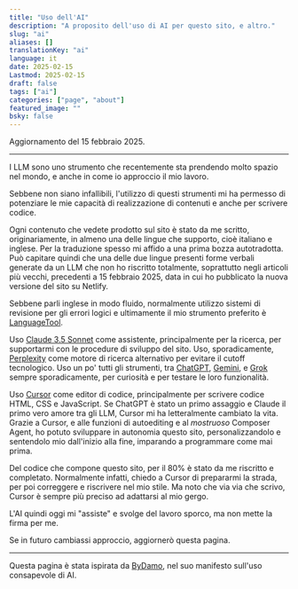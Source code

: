 ```yaml
---
title: "Uso dell'AI"
description: "A proposito dell'uso di AI per questo sito, e altro."
slug: "ai"
aliases: []
translationKey: "ai"
language: it
date: 2025-02-15
Lastmod: 2025-02-15
draft: false 
tags: ["ai"]
categories: ["page", "about"]
featured_image: ""
bsky: false
---
```


Aggiornamento del 15 febbraio 2025.

---

I LLM sono uno strumento che recentemente sta prendendo molto spazio nel mondo, e anche in come io approccio il mio lavoro.

Sebbene non siano infallibili, l'utilizzo di questi strumenti mi ha permesso di potenziare le mie capacità di realizzazione di contenuti e anche per scrivere codice.

Ogni contenuto che vedete prodotto sul sito è stato da me scritto, originariamente, in almeno una delle lingue che supporto, cioè italiano e inglese. Per la traduzione spesso mi affido a una prima bozza autotradotta. Può capitare quindi che una delle due lingue presenti forme verbali generate da un LLM che non ho riscritto totalmente, soprattutto negli articoli più vecchi, precedenti a 15 febbraio 2025, data in cui ho pubblicato la nuova versione del sito su Netlify.

Sebbene parli inglese in modo fluido, normalmente utilizzo sistemi di revisione per gli errori logici e ultimamente il mio strumento preferito è [LanguageTool](https://languagetool.org).

Uso [Claude 3.5 Sonnet](https://claude.ai) come assistente, principalmente per la ricerca, per supportarmi con le procedure di sviluppo del sito. Uso, sporadicamente, [Perplexity](https://perplexity.com) come motore di ricerca alternativo per evitare il cutoff tecnologico. Uso un po' tutti gli strumenti, tra [ChatGPT](https://chatgpt.com), [Gemini](https://gemini.google.com), e [Grok](https://grok.com) sempre sporadicamente, per curiosità e per testare le loro funzionalità.

Uso [Cursor](https://cursor.sh) come editor di codice, principalmente per scrivere codice HTML, CSS e JavaScript. Se ChatGPT è stato un primo assaggio e Claude il primo vero amore tra gli LLM, Cursor mi ha letteralmente cambiato la vita. Grazie a Cursor, e alle funzioni di autoediting e al *mostruoso* Composer Agent, ho potuto sviluppare in autonomia questo sito, personalizzandolo e sentendolo mio dall'inizio alla fine, imparando a programmare come mai prima. 

Del codice che compone questo sito, per il 80% è stato da me riscritto e completato. Normalmente infatti, chiedo a Cursor di prepararmi la strada, per poi correggere e riscrivere nel mio stile. Ma noto che via via che scrivo, Cursor è sempre più preciso ad adattarsi al mio gergo.

L'AI quindi oggi mi "assiste" e svolge del lavoro sporco, ma non mette la firma per me.

Se in futuro cambiassi approccio, aggiornerò questa pagina.

---

Questa pagina è stata ispirata da [ByDamo](https://www.bydamo.la/p/ai-manifesto), nel suo manifesto sull'uso consapevole di AI.

